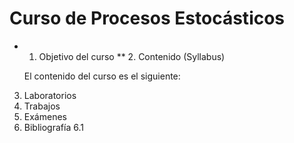 # Curso de Procesos Estocásticos
* 1. Objetivo del curso
** 2. Contenido (Syllabus)
  
  El contenido del curso es el siguiente:

3. Laboratorios
4. Trabajos
5. Exámenes
6. Bibliografía
   6.1 



